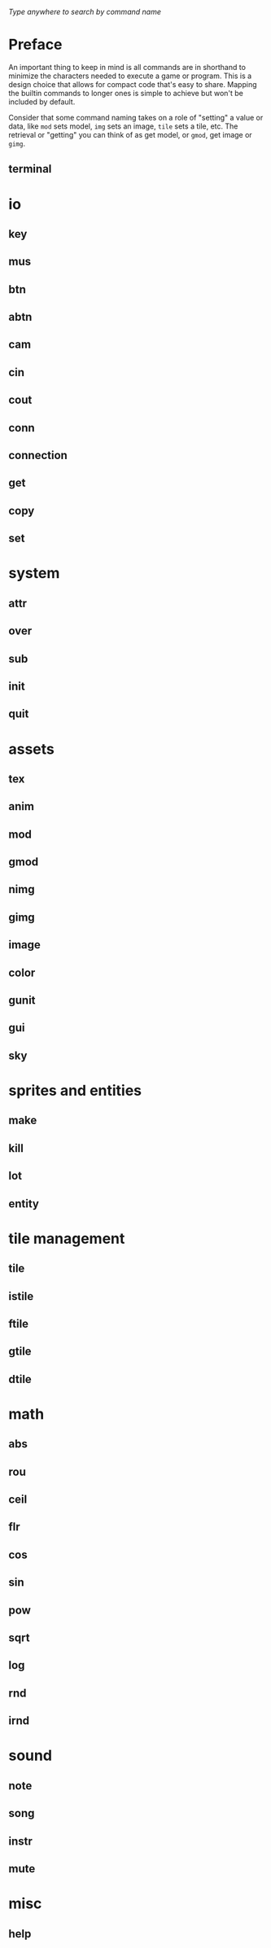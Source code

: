 _Type anywhere to search by command name_

# Preface

An important thing to keep in mind is all commands are in shorthand to minimize the characters needed to execute a game or program. This is a design choice that allows for compact code that's easy to share. Mapping the builtin commands to longer ones is simple to achieve but won't be included by default.

Consider that some command naming takes on a role of "setting" a value or data, like `mod` sets model, `img` sets an image, `tile` sets a tile, etc. The retrieval or "getting" you can think of as get model, or `gmod`, get image or `gimg`.

## terminal

# io

## key

## mus

## btn

## abtn

## cam

## cin

## cout

## conn

## connection

## get

## copy

## set

# system

## attr

## over

## sub

## init

## quit

# assets

## tex

## anim

## mod

## gmod

## nimg

## gimg

## image

## color

## gunit

## gui

## sky

# sprites and entities

## make

## kill

## lot

## entity

# tile management

## tile

## istile

## ftile

## gtile

## dtile

# math

## abs

## rou

## ceil

## flr

## cos

## sin

## pow

## sqrt

## log

## rnd

## irnd

# sound

## note

## song

## instr

## mute

# misc

## help
